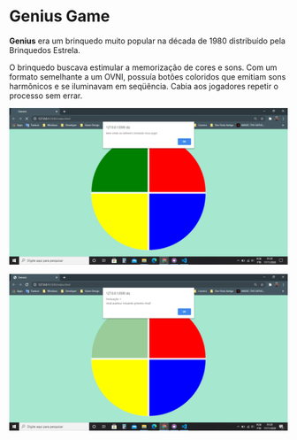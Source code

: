# Genius Game

**Genius** era um brinquedo muito popular na década de 1980 distribuído pela Brinquedos Estrela.

O brinquedo buscava estimular a memorização de cores e sons. Com um formato semelhante a um OVNI, possuía botões coloridos que emitiam sons harmônicos e se iluminavam em seqüência. Cabia aos jogadores repetir o processo sem errar.

![PrintScreen Genius Game](https://github.com/thyagosantorini/digital-innovation-one/blob/main/genius-game/img/printscreen01.png)

![PrintScreen Genius Game](https://github.com/thyagosantorini/digital-innovation-one/blob/main/genius-game/img/printscreen02.png)

